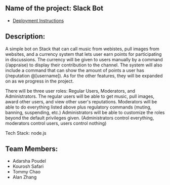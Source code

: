 ## Name of the project: Slack Bot

- [Deployment Instructions](https://github.com/ucsb-cs48-s20/project-s2-t3-slack-bot/blob/master/docs/DEPLOY.md)

## Description:

A simple bot on Stack that can call music from webistes, pull images from websites, and a
currency system that lets user earn points for participating in discussions. The currency will be given to
users manually by a command (/appraise) to display their contribution to the channel. The system will also include
a command that can show the amount of points a user has (/reputation @[username]). As for the other features, they
will be expanded on as we progress in the project.

There will be three user roles: Regular Users, Moderators, and Administrators.
The regular users will be able to get music, pull images, award other users, and view other user's reputations.
Moderators will be able to do everything listed above plus regulatory commands (muting, banning, suspending, etc.)
Administrators will be able to customize the roles beyond the default privileges given.
(Administrators control everything, moderators control users, users control nothing)

Tech Stack: node.js

## Team Members:

- Adarsha Poudel
- Kourosh Safari
- Tommy Chao
- Alan Zhang
